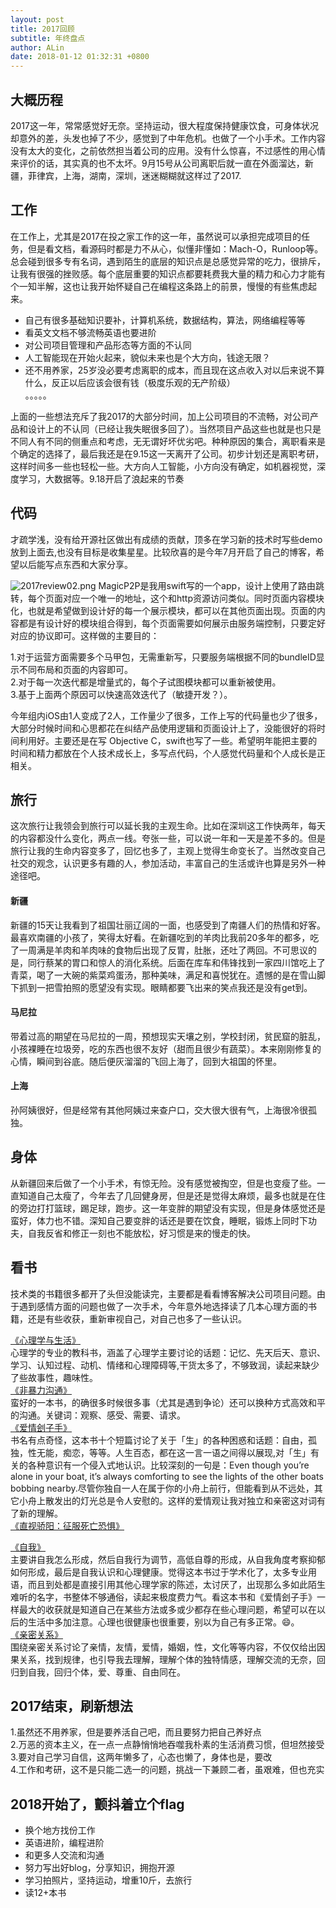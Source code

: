 ```yaml
---
layout: post
title: 2017回顾
subtitle: 年终盘点
author: ALin
date: 2018-01-12 01:32:31 +0800
---
```



## 大概历程 


2017这一年，常常感觉好无奈。坚持运动，很大程度保持健康饮食，可身体状况却意外的差，头发也掉了不少，感觉到了中年危机。也做了一个小手术。工作内容没有太大的变化，之前依然担当着公司的应用。没有什么惊喜，不过感性的用心情来评价的话，其实真的也不太坏。9月15号从公司离职后就一直在外面溜达，新疆，菲律宾，上海，湖南，深圳，迷迷糊糊就这样过了2017.


## 工作

在工作上，尤其是2017在投之家工作的这一年，虽然说可以承担完成项目的任务，但是看文档，看源码时都是力不从心，似懂非懂如：Mach-O，Runloop等。总会碰到很多专有名词，遇到陌生的底层的知识点是总感觉异常的吃力，很排斥，让我有很强的挫败感。每个底层重要的知识点都要耗费我大量的精力和心力才能有个一知半解，这也让我开始怀疑自己在编程这条路上的前景，慢慢的有些焦虑起来。

* 自己有很多基础知识要补，计算机系统，数据结构，算法，网络编程等等
* 看英文文档不够流畅英语也要进阶
* 对公司项目管理和产品形态等方面的不认同
* 人工智能现在开始火起来，貌似未来也是个大方向，钱途无限？
* 还不用养家，25岁没必要考虑离职的成本，而且现在这点收入对以后来说不算什么，反正以后应该会很有钱（极度乐观的无产阶级）  
。。。。。

上面的一些想法充斥了我2017的大部分时间，加上公司项目的不流畅，对公司产品和设计上的不认同（已经让我失眠很多回了）。当然项目产品这些也就是也只是不同人有不同的侧重点和考虑，无无谓好坏优劣吧。种种原因的集合，离职看来是个确定的选择了，最后我还是在9.15这一天离开了公司。初步计划还是离职考研，这样时间多一些也轻松一些。大方向人工智能，小方向没有确定，如机器视觉，深度学习，大数据等。9.18开启了浪起来的节奏
## 代码
才疏学浅，没有给开源社区做出有成绩的贡献，顶多在学习新的技术时写些demo放到上面去,也没有目标是收集星星。比较欣喜的是今年7月开启了自己的博客，希望以后能写点东西和大家分享。

![2017review02.png](http://upload-images.jianshu.io/upload_images/1274352-2bd8ffb82e08a35d.png?imageMogr2/auto-orient/strip%7CimageView2/2/w/1240)
MagicP2P是我用swift写的一个app，设计上使用了路由跳转，每个页面对应一个唯一的地址，这个和http资源访问类似。同时页面内容模块化，也就是希望做到设计好的每一个展示模块，都可以在其他页面出现。页面的内容都是有设计好的模块组合得到，每个页面需要如何展示由服务端控制，只要定好对应的协议即可。这样做的主要目的： 
 

1.对于运营方面需要多个马甲包，无需重新写，只要服务端根据不同的bundleID显示不同布局和页面的内容即可。  
2.对于每一次迭代都是增量式的，每个子试图模块都可以重新被使用。   
3.基于上面两个原因可以快速高效迭代了（敏捷开发？）。

今年组内iOS由1人变成了2人，工作量少了很多，工作上写的代码量也少了很多，大部分时候时间和心思都花在纠结产品使用逻辑和页面设计上了，没能很好的将时间利用好。主要还是在写 Objective C，swift也写了一些。希望明年能把主要的时间和精力都放在个人技术成长上，多写点代码，个人感觉代码量和个人成长是正相关。

## 旅行

这次旅行让我领会到旅行可以延长我的主观生命。比如在深圳这工作快两年，每天的内容都没什么变化，两点一线。夸张一些，可以说一年和一天是差不多的。但是旅行让我的生命内容变多了，回忆也多了，主观上觉得生命变长了。当然改变自己社交的观念，认识更多有趣的人，参加活动，丰富自己的生活或许也算是另外一种途径吧。
#### 新疆
新疆的15天让我看到了祖国壮丽辽阔的一面，也感受到了南疆人们的热情和好客。最喜欢南疆的小孩了，笑得太好看。在新疆吃到的羊肉比我前20多年的都多，吃了一周满是羊肉和羊肉味的食物后出现了反胃，肚胀，还吐了两回。不可思议的是，同行蔡某的胃口和惊人的消化系统。后面在库车和伟锋找到一家四川馆吃上了青菜，喝了一大碗的紫菜鸡蛋汤，那种美味，满足和喜悦犹在。遗憾的是在雪山脚下抓到一把雪拍照的愿望没有实现。眼睛都要飞出来的笑点我还是没有get到。
#### 马尼拉
带着过高的期望在马尼拉的一周，预想现实天壤之别，学校封闭，贫民窟的脏乱，小孩裸睡在垃圾旁，吃的东西也很不友好（甜而且很少有蔬菜）。本来刚刚修复的心情，瞬间到谷底。随后便灰溜溜的飞回上海了，回到大祖国的怀里。
#### 上海 
孙阿姨很好，但是经常有其他阿姨过来查户口，交大很大很有气，上海很冷很孤独。


## 身体
从新疆回来后做了一个小手术，有惊无险。没有感觉被掏空，但是也变瘦了些。一直知道自己太瘦了，今年去了几回健身房，但是还是觉得太麻烦，最多也就是在住的旁边打打篮球，踢足球，跑步。这一年变胖的期望没有实现，但是身体感觉还是蛮好，体力也不错。深知自己要变胖的话还是要在饮食，睡眠，锻炼上同时下功夫，自我反省和修正一刻也不能放松，好习惯是来的慢走的快。

## 看书 
技术类的书籍很多都开了头但没能读完，主要都是看看博客解决公司项目问题。由于遇到感情方面的问题也做了一次手术，今年意外地选择读了几本心理方面的书籍，还是有些收获，重新审视自己，对自己也多了一些认识。
 
[《心理学与生活》](https://book.douban.com/subject/1626707/)  
心理学的专业的教科书，涵盖了心理学主要讨论的话题：记忆、先天后天、意识、学习、认知过程、动机、情绪和心理障碍等,干货太多了，不够致润，读起来缺少了些故事性，趣味性。  
[《非暴力沟通》](https://book.douban.com/subject/26331553/)   
蛮好的一本书，的确很多时候很多事（尤其是遇到争论）还可以换种方式高效和平的沟通。关键词：观察、感受、需要、请求。   
[《爱情刽子手》](https://book.douban.com/subject/5916853/)   
书名有点奇怪，这本书十个短篇讨论了关于「生」的各种困惑和话题：自由，孤独，性无能，痴恋，等等。人生百态，都在这一言一语之间得以展现,对「生」有关的各种意识有一个侵入式地认识。比较深刻的一句是：Even though you’re alone in your boat, it’s always comforting to see the lights of the other boats bobbing nearby.尽管你独自一人在属于你的小舟上前行，但能看到从不远处，其它小舟上散发出的灯光总是令人安慰的。这样的爱情观让我对独立和亲密这对词有了新的理解。  
[《直视骄阳：征服死亡恐惧》](https://book.douban.com/subject/26660579/)  

 
[《自我》](https://book.douban.com/subject/26319791/)  
主要讲自我怎么形成，然后自我行为调节，高低自尊的形成，从自我角度考察抑郁如何形成，最后是自我认识和心理健康。觉得这本书过于学术化了，太多专业用语，而且到处都是直接引用其他心理学家的陈述，太讨厌了，出现那么多如此陌生难听的名字，书整体不够通俗，读起来极度费力气。看这本书和《爱情刽子手》一样最大的收获就是知道自己在某些方法或多或少都存在些心理问题，希望可以在以后的生活中多加注意。心理也很健康也很重要，别以为自己有多正常。😄。  
[《亲密关系》](https://book.douban.com/subject/5952488/)  
围绕亲密关系讨论了亲情，友情，爱情，婚姻，性，文化等等内容，不仅仅给出因果关系，找到规律，也引导我去理解，理解个体的独特情感，理解交流的无奈，回归到自我，回归个体，爱、尊重、自由同在。  

## 2017结束，刷新想法 

1.虽然还不用养家，但是要养活自己吧，而且要努力把自己养好点  
2.万恶的资本主义，在一点一点静悄悄地吞噬我朴素的生活消费习惯，但坦然接受  
3.要对自己学习自信，这两年懒多了，心态也懒了，身体也是，要改  
4.工作和考研，这不是只能二选一的问题，挑战一下兼顾二者，虽艰难，但也充实

## 2018开始了，颤抖着立个flag

* 换个地方找份工作
* 英语进阶，编程进阶
* 和更多人交流和沟通
* 努力写出好blog，分享知识，拥抱开源
* 学习拍照片，坚持运动，增重10斤，去旅行
* 读12+本书





	
